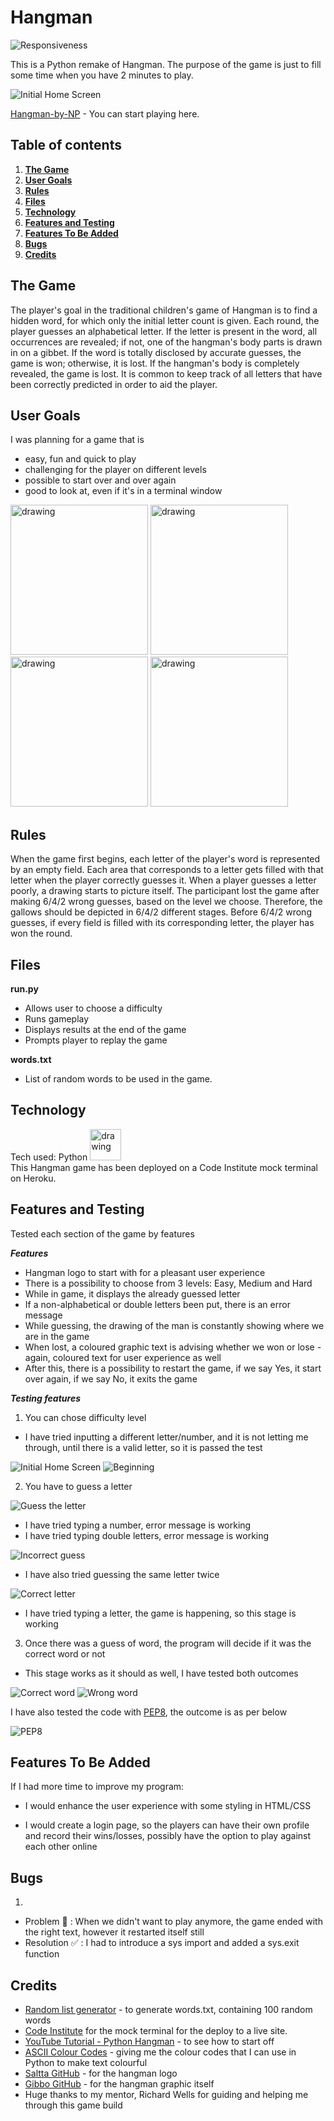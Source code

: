 # Hangman

![Responsiveness](assets/images/am_i_responsive.png)

This is a Python remake of Hangman. 
The purpose of the game is just to fill some time when you have 2 minutes to play. 

![Initial Home Screen](assets/images/initial_screen.png)

[Hangman-by-NP](https://hangman-by-np.herokuapp.com/) - You can start playing here. 

## Table of contents
1. [**The Game**](#game)
2. [**User Goals**](#user-goals)
3. [**Rules**](#rules)
4. [**Files**](#files)
5. [**Technology**](#technology)
6. [**Features and Testing**](#features-and-testing)
7. [**Features To Be Added**](#features-to-be-added)
8. [**Bugs**](#bugs)
8. [**Credits**](#credits)

## **The Game**
The player's goal in the traditional children's game of Hangman is to find a hidden word, for which only the initial letter count is given. Each round, the player guesses an alphabetical letter. If the letter is present in the word, all occurrences are revealed; if not, one of the hangman's body parts is drawn in on a gibbet. If the word is totally disclosed by accurate guesses, the game is won; otherwise, it is lost. If the hangman's body is completely revealed, the game is lost. It is common to keep track of all letters that have been correctly predicted in order to aid the player.

## **User Goals**
I was planning for a game that is
 * easy, fun and quick to play
 * challenging for the player on different levels
 * possible to start over and over again
 * good to look at, even if it's in a terminal window

 <img src="assets/images/userstory1.png" alt="drawing" height ="240" width="220"/> 
 <img src="assets/images/userstory2.png" alt="drawing" height ="240" width="220"/>
 <img src="assets/images/userstory3.png" alt="drawing" height ="240" width="220"/>
 <img src="assets/images/userstory4.png" alt="drawing" height ="240" width="220"/>


## **Rules**
When the game first begins, each letter of the player's word is represented by an empty field.
Each area that corresponds to a letter gets filled with that letter when the player correctly guesses it.
When a player guesses a letter poorly, a drawing starts to picture itself.
The participant lost the game after making 6/4/2 wrong guesses, based on the level we choose.
Therefore, the gallows should be depicted in 6/4/2 different stages.
Before 6/4/2 wrong guesses, if every field is filled with its corresponding letter, the player has won the round.

## **Files**

**run.py**

* Allows user to choose a difficulty
* Runs gameplay
* Displays results at the end of the game
* Prompts player to replay the game

**words.txt**

* List of random words to be used in the game.

## **Technology**

Tech used: Python 
<img src="assets/images/python_logo.png" alt="drawing" height ="50" width="50"/>
<br>
This Hangman game has been deployed on a Code Institute mock terminal on Heroku.


## **Features and Testing**

Tested each section of the game by features

***Features***

*   Hangman logo to start with for a pleasant user experience
*   There is a possibility to choose from 3 levels: Easy, Medium and Hard
*   While in game, it displays the already guessed letter
*   If a non-alphabetical or double letters been put, there is an error message
*   While guessing, the drawing of the man is constantly showing where we are in the game
*   When lost, a coloured graphic text is advising whether we won or lose - again, coloured text for user experience as well
*   After this, there is a possibility to restart the game, if we say Yes, it start over again, if we say No, it exits the game

***Testing features***

1. You can chose difficulty level
*   I have tried inputting a different letter/number, and it is not letting me through, until there is a valid letter, so it is passed the test

![Initial Home Screen](assets/images/initial_screen.png)
![Beginning](assets/images/begin.png)

2. You have to guess a letter

![Guess the letter](assets/images/guessing.png)
*   I have tried typing a number, error message is working
*   I have tried typing double letters, error message is working

![Incorrect guess](assets/images/single_letter.png)

*   I have also tried guessing the same letter twice

![Correct letter](assets/images/already_guessed.png)

*   I have tried typing a letter, the game is happening, so this stage is working


3. Once there was a guess of word, the program will decide if it was the correct word or not
*   This stage works as it should as well, I have tested both outcomes

![Correct word](assets/images/winner.png)
![Wrong word](assets/images/loser.png)


I have also tested the code with [PEP8](http://pep8online.com/), the outcome is as per below

![PEP8](assets/images/pep8.png)


## **Features To Be Added**

If I had more time to improve my program:

* I would enhance the user experience with some styling in HTML/CSS

* I would create a login page, so the players can have their own profile and record their wins/losses, possibly have the option to play against each other online

## **Bugs**
1. 
* Problem :lady_beetle: : When we didn't want to play anymore, the game ended with the right text, however it restarted itself still 
* Resolution :white_check_mark: : I had to introduce a sys import and added a sys.exit function


## **Credits**

* [Random list generator](https://randomwordgenerator.com) - to generate words.txt, containing 100 random words
* [Code Institute](https://codeinstitute.net/) for the mock terminal for the deploy to a live site.
* [YouTube Tutorial - Python Hangman](https://www.youtube.com/watch?v=m4nEnsavl6w) - to see how to start off
* [ASCII Colour Codes](https://www.lihaoyi.com/post/BuildyourownCommandLinewithANSIescapecodes.html) - giving me the colour codes that I can use in Python to make text colourful
* [Saltta GitHub](https://github.com/saltta/hangman-game) - for the hangman logo
* [Gibbo GitHub](https://github.com/gibbo101/hangman) - for the hangman graphic itself
* Huge thanks to my mentor, Richard Wells for guiding and helping me through this game build


 